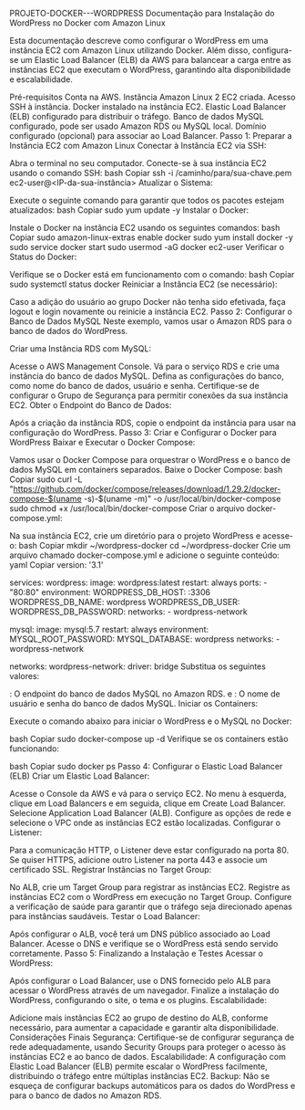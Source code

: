 PROJETO-DOCKER---WORDPRESS
Documentação para Instalação do WordPress no Docker com Amazon Linux

Esta documentação descreve como configurar o WordPress em uma instância EC2 com Amazon Linux utilizando Docker. Além disso, configura-se um Elastic Load Balancer (ELB) da AWS para balancear a carga entre as instâncias EC2 que executam o WordPress, garantindo alta disponibilidade e escalabilidade.

Pré-requisitos Conta na AWS. Instância Amazon Linux 2 EC2 criada. Acesso SSH à instância. Docker instalado na instância EC2. Elastic Load Balancer (ELB) configurado para distribuir o tráfego. Banco de dados MySQL configurado, pode ser usado Amazon RDS ou MySQL local. Domínio configurado (opcional) para associar ao Load Balancer. Passo 1: Preparar a Instância EC2 com Amazon Linux Conectar à Instância EC2 via SSH:

Abra o terminal no seu computador. Conecte-se à sua instância EC2 usando o comando SSH: bash Copiar ssh -i /caminho/para/sua-chave.pem ec2-user@<IP-da-sua-instância> Atualizar o Sistema:

Execute o seguinte comando para garantir que todos os pacotes estejam atualizados: bash Copiar sudo yum update -y Instalar o Docker:

Instale o Docker na instância EC2 usando os seguintes comandos: bash Copiar sudo amazon-linux-extras enable docker sudo yum install docker -y sudo service docker start sudo usermod -aG docker ec2-user Verificar o Status do Docker:

Verifique se o Docker está em funcionamento com o comando: bash Copiar sudo systemctl status docker Reiniciar a Instância EC2 (se necessário):

Caso a adição do usuário ao grupo Docker não tenha sido efetivada, faça logout e login novamente ou reinicie a instância EC2. Passo 2: Configurar o Banco de Dados MySQL Neste exemplo, vamos usar o Amazon RDS para o banco de dados do WordPress.

Criar uma Instância RDS com MySQL:

Acesse o AWS Management Console. Vá para o serviço RDS e crie uma instância do banco de dados MySQL. Defina as configurações do banco, como nome do banco de dados, usuário e senha. Certifique-se de configurar o Grupo de Segurança para permitir conexões da sua instância EC2. Obter o Endpoint do Banco de Dados:

Após a criação da instância RDS, copie o endpoint da instância para usar na configuração do WordPress. Passo 3: Criar e Configurar o Docker para WordPress Baixar e Executar o Docker Compose:

Vamos usar o Docker Compose para orquestrar o WordPress e o banco de dados MySQL em containers separados. Baixe o Docker Compose: bash Copiar sudo curl -L "https://github.com/docker/compose/releases/download/1.29.2/docker-compose-$(uname -s)-$(uname -m)" -o /usr/local/bin/docker-compose sudo chmod +x /usr/local/bin/docker-compose Criar o arquivo docker-compose.yml:

Na sua instância EC2, crie um diretório para o projeto WordPress e acesse-o: bash Copiar mkdir ~/wordpress-docker cd ~/wordpress-docker Crie um arquivo chamado docker-compose.yml e adicione o seguinte conteúdo: yaml Copiar version: '3.1'

services: wordpress: image: wordpress:latest restart: always ports: - "80:80" environment: WORDPRESS_DB_HOST: :3306 WORDPRESS_DB_NAME: wordpress WORDPRESS_DB_USER: WORDPRESS_DB_PASSWORD: networks: - wordpress-network

mysql: image: mysql:5.7 restart: always environment: MYSQL_ROOT_PASSWORD: MYSQL_DATABASE: wordpress networks: - wordpress-network

networks: wordpress-network: driver: bridge Substitua os seguintes valores:

: O endpoint do banco de dados MySQL no Amazon RDS. e : O nome de usuário e senha do banco de dados MySQL. Iniciar os Containers:

Execute o comando abaixo para iniciar o WordPress e o MySQL no Docker:

bash Copiar sudo docker-compose up -d Verifique se os containers estão funcionando:

bash Copiar sudo docker ps Passo 4: Configurar o Elastic Load Balancer (ELB) Criar um Elastic Load Balancer:

Acesse o Console da AWS e vá para o serviço EC2. No menu à esquerda, clique em Load Balancers e em seguida, clique em Create Load Balancer. Selecione Application Load Balancer (ALB). Configure as opções de rede e selecione o VPC onde as instâncias EC2 estão localizadas. Configurar o Listener:

Para a comunicação HTTP, o Listener deve estar configurado na porta 80. Se quiser HTTPS, adicione outro Listener na porta 443 e associe um certificado SSL. Registrar Instâncias no Target Group:

No ALB, crie um Target Group para registrar as instâncias EC2. Registre as instâncias EC2 com o WordPress em execução no Target Group. Configure a verificação de saúde para garantir que o tráfego seja direcionado apenas para instâncias saudáveis. Testar o Load Balancer:

Após configurar o ALB, você terá um DNS público associado ao Load Balancer. Acesse o DNS e verifique se o WordPress está sendo servido corretamente. Passo 5: Finalizando a Instalação e Testes Acessar o WordPress:

Após configurar o Load Balancer, use o DNS fornecido pelo ALB para acessar o WordPress através de um navegador. Finalize a instalação do WordPress, configurando o site, o tema e os plugins. Escalabilidade:

Adicione mais instâncias EC2 ao grupo de destino do ALB, conforme necessário, para aumentar a capacidade e garantir alta disponibilidade. Considerações Finais Segurança: Certifique-se de configurar segurança de rede adequadamente, usando Security Groups para proteger o acesso às instâncias EC2 e ao banco de dados. Escalabilidade: A configuração com Elastic Load Balancer (ELB) permite escalar o WordPress facilmente, distribuindo o tráfego entre múltiplas instâncias EC2. Backup: Não se esqueça de configurar backups automáticos para os dados do WordPress e para o banco de dados no Amazon RDS.
